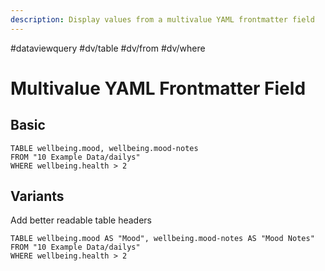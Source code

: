 ```yaml
---
description: Display values from a multivalue YAML frontmatter field
---
```

#dataviewquery
#dv/table #dv/from #dv/where 

# Multivalue YAML Frontmatter Field

## Basic 

```dataview
TABLE wellbeing.mood, wellbeing.mood-notes
FROM "10 Example Data/dailys"
WHERE wellbeing.health > 2
```

## Variants

Add better readable table headers

```dataview
TABLE wellbeing.mood AS "Mood", wellbeing.mood-notes AS "Mood Notes"
FROM "10 Example Data/dailys"
WHERE wellbeing.health > 2
```